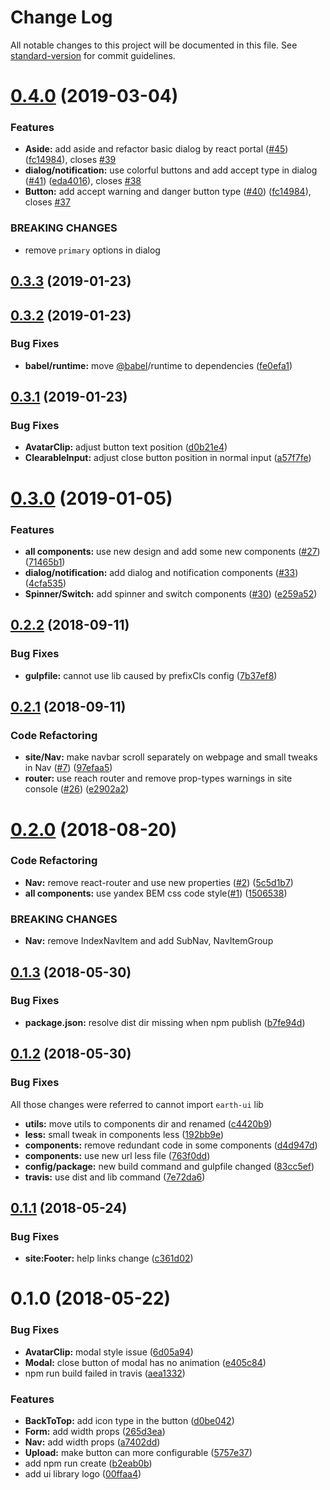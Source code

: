 # Change Log

All notable changes to this project will be documented in this file. See [standard-version](https://github.com/conventional-changelog/standard-version) for commit guidelines.

<a name="0.4.0"></a>
# [0.4.0](https://github.com/cosmos-x/earth-ui/compare/v0.3.3...v0.4.0) (2019-03-04)


### Features
* **Aside:** add aside and refactor basic dialog by react portal ([#45](https://github.com/cosmos-x/earth-ui/issues/45)) ([fc14984](https://github.com/cosmos-x/earth-ui/commit/eda4016)), closes [#39](https://github.com/cosmos-x/earth-ui/issues/39)
* **dialog/notification:** use colorful buttons and add accept type in dialog ([#41]((https://github.com/cosmos-x/earth-ui/issues/41))) ([eda4016](https://github.com/cosmos-x/earth-ui/commit/eda4016)), closes [#38](https://github.com/cosmos-x/earth-ui/issues/38)
* **Button:** add accept warning and danger button type ([#40](https://github.com/cosmos-x/earth-ui/issues/40)) ([fc14984](https://github.com/cosmos-x/earth-ui/commit/fc14984)), closes [#37](https://github.com/cosmos-x/earth-ui/issues/37)


### BREAKING CHANGES

* remove `primary` options in dialog



<a name="0.3.3"></a>
## [0.3.3](https://github.com/cosmos-x/earth-ui/compare/v0.3.2...v0.3.3) (2019-01-23)



<a name="0.3.2"></a>
## [0.3.2](https://github.com/cosmos-x/earth-ui/compare/v0.3.1...v0.3.2) (2019-01-23)


### Bug Fixes

* **babel/runtime:** move [@babel](https://github.com/babel)/runtime to dependencies ([fe0efa1](https://github.com/cosmos-x/earth-ui/commit/fe0efa1))



<a name="0.3.1"></a>
## [0.3.1](https://github.com/cosmos-x/earth-ui/compare/v0.3.0...v0.3.1) (2019-01-23)


### Bug Fixes

* **AvatarClip:** adjust button text position ([d0b21e4](https://github.com/cosmos-x/earth-ui/commit/d0b21e4))
* **ClearableInput:** adjust close button position in normal input ([a57f7fe](https://github.com/cosmos-x/earth-ui/commit/a57f7fe))



<a name="0.3.0"></a>
# [0.3.0](https://github.com/cosmos-x/earth-ui/compare/v0.2.2...v0.3.0) (2019-01-05)


### Features

* **all components:** use new design and add some new components ([#27](https://github.com/cosmos-x/earth-ui/issues/27)) ([71465b1](https://github.com/cosmos-x/earth-ui/commit/71465b1))
* **dialog/notification:** add dialog and notification components ([#33](https://github.com/cosmos-x/earth-ui/issues/33)) ([4cfa535](https://github.com/cosmos-x/earth-ui/commit/4cfa535))
* **Spinner/Switch:** add spinner and switch components ([#30](https://github.com/cosmos-x/earth-ui/issues/30)) ([e259a52](https://github.com/cosmos-x/earth-ui/commit/e259a52))



<a name="0.2.2"></a>
## [0.2.2](https://github.com/cosmos-x/earth-ui/compare/v0.2.1...v0.2.2) (2018-09-11)


### Bug Fixes

* **gulpfile:** cannot use lib caused by prefixCls config ([7b37ef8](https://github.com/cosmos-x/earth-ui/commit/7b37ef8))



<a name="0.2.1"></a>
## [0.2.1](https://github.com/cosmos-x/earth-ui/compare/v0.2.0...v0.2.1) (2018-09-11)


### Code Refactoring

* **site/Nav:** make navbar scroll separately on webpage and small tweaks in Nav ([#7](https://github.com/cosmos-x/earth-ui/pull/7)) ([97efaa5](https://github.com/cosmos-x/earth-ui/commit/97efaa5))
* **router:** use reach router and remove prop-types warnings in site console ([#26](https://github.com/cosmos-x/earth-ui/pull/26)) ([e2902a2](https://github.com/cosmos-x/earth-ui/commit/e2902a2))



<a name="0.2.0"></a>
# [0.2.0](https://github.com/cosmos-x/earth-ui/compare/v0.1.3...v0.2.0) (2018-08-20)


### Code Refactoring

* **Nav:** remove react-router and use new properties ([#2](https://github.com/cosmos-x/earth-ui/issues/2)) ([5c5d1b7](https://github.com/cosmos-x/earth-ui/commit/5c5d1b7))
* **all components:** use yandex BEM css code style([#1](https://github.com/cosmos-x/earth-ui/issues/1)) ([1506538](https://github.com/cosmos-x/earth-ui/commit/1506538))


### BREAKING CHANGES

* **Nav:** remove IndexNavItem and add SubNav, NavItemGroup



<a name="0.1.3"></a>
## [0.1.3](https://github.com/cosmos-x/earth-ui/compare/v0.1.2...v0.1.3) (2018-05-30)


### Bug Fixes

* **package.json:** resolve dist dir missing when npm publish ([b7fe94d](https://github.com/cosmos-x/earth-ui/commit/b7fe94d))



<a name="0.1.2"></a>
## [0.1.2](https://github.com/cosmos-x/earth-ui/compare/v0.1.1...v0.1.2) (2018-05-30)


### Bug Fixes

All those changes were referred to cannot import `earth-ui` lib

* **utils:** move utils to components dir and renamed ([c4420b9](https://github.com/cosmos-x/earth-ui/commit/c4420b9))
* **less:** small tweak in components less ([192bb9e](https://github.com/cosmos-x/earth-ui/commit/192bb9e))
* **components:** remove redundant code in some components ([d4d947d](https://github.com/cosmos-x/earth-ui/commit/d4d947d))
* **components:** use new url less file ([763f0dd](https://github.com/cosmos-x/earth-ui/commit/763f0dd))
* **config/package:** new build command and gulpfile changed ([83cc5ef](https://github.com/cosmos-x/earth-ui/commit/83cc5ef))
* **travis:** use dist and lib command ([7e72da6](https://github.com/cosmos-x/earth-ui/commit/7e72da6))



<a name="0.1.1"></a>
## [0.1.1](https://github.com/cosmos-x/earth-ui/compare/v0.1.0...v0.1.1) (2018-05-24)


### Bug Fixes

* **site:Footer:** help links change ([c361d02](https://github.com/cosmos-x/earth-ui/commit/c361d02))



<a name="0.1.0"></a>
# 0.1.0 (2018-05-22)


### Bug Fixes

* **AvatarClip:** modal style issue ([6d05a94](https://github.com/cosmos-x/earth-ui/commit/6d05a94))
* **Modal:** close button of modal has no animation ([e405c84](https://github.com/cosmos-x/earth-ui/commit/e405c84))
* npm run build failed in travis ([aea1332](https://github.com/cosmos-x/earth-ui/commit/aea1332))


### Features

* **BackToTop:** add icon type in the button ([d0be042](https://github.com/cosmos-x/earth-ui/commit/d0be042))
* **Form:** add width props ([265d3ea](https://github.com/cosmos-x/earth-ui/commit/265d3ea))
* **Nav:** add width props ([a7402dd](https://github.com/cosmos-x/earth-ui/commit/a7402dd))
* **Upload:** make button can more configurable ([5757e37](https://github.com/cosmos-x/earth-ui/commit/5757e37))
* add npm run create ([b2eab0b](https://github.com/cosmos-x/earth-ui/commit/b2eab0b))
* add ui library logo ([00ffaa4](https://github.com/cosmos-x/earth-ui/commit/00ffaa4))
